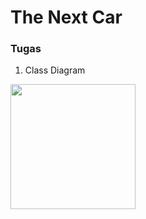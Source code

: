 ﻿# The Next Car

### Tugas

1. Class Diagram

<img src="TheNextCar/assets/Class%20Diagram2.jpg" width= "200">
